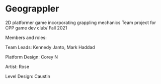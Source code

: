 # Geograppler
2D platformer game incorporating grappling mechanics
Team project for CPP game dev club/ Fall 2021

Members and roles:

Team Leads: Kennedy Janto, Mark Haddad

Platform Design: Corey N

Artist: Rose

Level Design: Caustin

